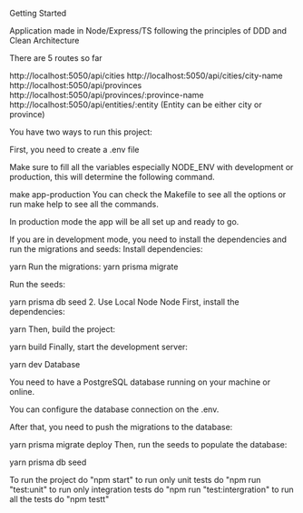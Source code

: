 Getting Started


Application made in Node/Express/TS following the principles of DDD and Clean Architecture

There are 5 routes so far

http://localhost:5050/api/cities
http://localhost:5050/api/cities/city-name
http://localhost:5050/api/provinces
http://localhost:5050/api/provinces/:province-name
http://localhost:5050/api/entities/:entity  (Entity can be either city or province)

You have two ways to run this project:

First, you need to create a .env file

Make sure to fill all the variables especially NODE_ENV with development or production, this will determine the following command.

make app-production
You can check the Makefile to see all the options or run make help to see all the commands.

In production mode the app will be all set up and ready to go.

If you are in development mode, you need to install the dependencies and run the migrations and seeds:
Install dependencies:

yarn
Run the migrations:
yarn prisma migrate

Run the seeds:

yarn prisma db seed
2. Use Local Node
Node
First, install the dependencies:

yarn
Then, build the project:

yarn build
Finally, start the development server:

yarn dev
Database

You need to have a PostgreSQL database running on your machine or online.

You can configure the database connection on the .env.

After that, you need to push the migrations to the database:

yarn prisma migrate deploy
Then, run the seeds to populate the database:

yarn prisma db seed

To run the project do "npm start"
to run only unit tests do "npm run "test:unit"
to run only integration tests do "npm run "test:intergration"
to run all the tests do "npm testt"
